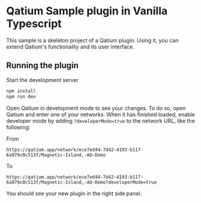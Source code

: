 # Qatium Sample plugin in Vanilla Typescript

This sample is a skeleton project of a Qatium plugin. Using it, you can extend Qatium's functionality and its user interface.

## Running the plugin

Start the development server
```bash
npm install
npm run dev
```

Open Qatium in development mode to see your changes. To do so, open Qatium and enter one of your networks. When it has finished loaded, enable developer mode by adding `?developerMode=true` to the network URL, like the following:

From
```
https://qatium.app/network/ece7ed44-7d42-4193-b117-6a979c0c513f/Magnetic-Island,-AU-Demo
```

To
```
https://qatium.app/network/ece7ed44-7d42-4193-b117-6a979c0c513f/Magnetic-Island,-AU-Demo?developerMode=true
```

You should see your new plugin in the right side panel.
